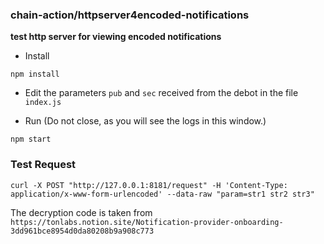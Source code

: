 ### chain-action/httpserver4encoded-notifications
__test http server for viewing encoded notifications__

- Install
```shell
npm install
```
- Edit the parameters `pub` and `sec` received from the debot in the file `index.js`

- Run (Do not close, as you will see the logs in this window.)
```shell
npm start
```

### Test Request
```shell
curl -X POST "http://127.0.0.1:8181/request" -H 'Content-Type: application/x-www-form-urlencoded' --data-raw "param=str1 str2 str3" 
```

The decryption code is taken from `https://tonlabs.notion.site/Notification-provider-onboarding-3dd961bce8954d0da80208b9a908c773`